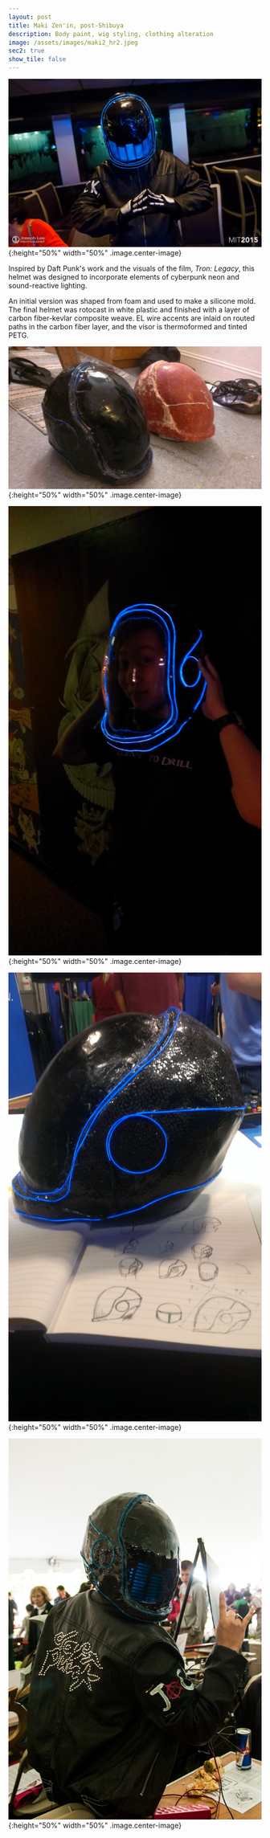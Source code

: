 ```yaml
---
layout: post
title: Maki Zen'in, post-Shibuya
description: Body paint, wig styling, clothing alteration
image: /assets/images/maki2_hr2.jpeg
sec2: true
show_tile: false
---
```


![daftpunk_boos](/assets/images/daftpunk_boos.jpg){:height="50%" width="50%" .image.center-image}

Inspired by Daft Punk's work and the visuals of the film, <i>Tron: Legacy</i>, this helmet
was designed to incorporate elements of cyberpunk neon and sound-reactive lighting. 

An initial version was shaped from foam and used to make a silicone mold. The final helmet
was rotocast in white plastic and finished with a layer of carbon fiber-kevlar composite weave.
EL wire accents are inlaid on routed paths in the carbon fiber layer, and the visor is 
thermoformed and tinted PETG.  

![daftpunk_mold](/assets/images/daftpunk_mold.jpg){:height="50%" width="50%" .image.center-image}

![daftpunk_visor](/assets/images/daftpunk_visor.jpg){:height="50%" width="50%" .image.center-image}

![daftpunk_sketches](/assets/images/daftpunk_sketches.jpg){:height="50%" width="50%" .image.center-image}

![daftpunk_makerfaire](/assets/images/daftpunk_makerfaire.jpg){:height="50%" width="50%" .image.center-image}
